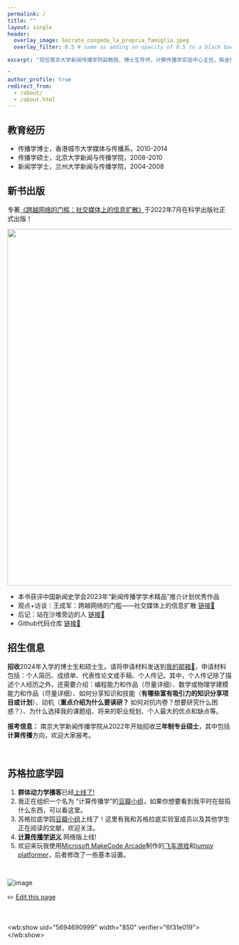 ```yaml
---
permalink: /
title: ""
layout: single
header:
  overlay_image: Socrate_congeda_la_propria_famiglia.jpeg
  overlay_filter: 0.5 # same as adding an opacity of 0.5 to a black background

excerpt: "现任南京大学新闻传播学院副教授、博士生导师，计算传播学实验中心主任，紫金传媒智库高级研究员。他致力于采用计算社会科学视角研究人类传播行为，包括信息扩散、注意力流动和计算叙事。著作《跨越网络的门槛：社交媒体上的信息扩散》（2022）；合著《计算传播学导论》(2018)、《社交网络上的计算传播学》(2015)。

"
author_profile: true
redirect_from: 
  - /about/
  - /about.html
---
```


<!--<img src="https://user-images.githubusercontent.com/543384/196112048-b50d92cb-2c4c-4999-b851-ef9d0805a141.png" align = "middle" width = "500px">-->


## 教育经历
- 传播学博士，香港城市大学媒体与传播系，2010-2014
- 传播学硕士，北京大学新闻与传播学院，2008-2010
- 新闻学学士，兰州大学新闻与传播学院，2004-2008

## 新书出版

专著[《跨越网络的门槛：社交媒体上的信息扩散》](https://book.douban.com/subject/36017047/)于2022年7月在科学出版社正式出版！

<img src="https://user-images.githubusercontent.com/543384/178952701-6e595809-3059-41d4-9d88-356a9b339445.png" align = "middle" width = "800px">

<br>

- 本书获评中国新闻史学会2023年“新闻传播学学术精品”推介计划优秀作品
- 观点+访谈｜王成军：跨越网络的门槛——社交媒体上的信息扩散 [链接🔗](https://chengjun.github.io/zh/posts/2022/09/threshold-book/)
- 后记：站在沙堆旁边的人 [链接🔗](https://book.douban.com/review/14549470/)
- Github代码仓库 [链接🔗](https://github.com/chengjun/thresholdbook)


## 招生信息

**招收**2024年入学的博士生和硕士生。请将申请材料发送到[我的邮箱📮](mailto:wangchengjun@nju.edu.cn)，申请材料包括：个人简历、成绩单、代表性论文或手稿、个人传记。其中，个人传记除了描述个人经历之外，还需要介绍：编程能力和作品（尽量详细）、数学或物理学建模能力和作品（尽量详细）、如何分享知识和技能（**有哪些富有吸引力的知识分享项目或计划**）、动机（**重点介绍为什么要读研？** 如何对抗内卷？想要研究什么困惑？）、为什么选择我的课题组、将来的职业规划、个人最大的优点和缺点等。

**报考信息：** 南京大学新闻传播学院从2022年开始招收**三年制专业硕士**，其中包括**计算传播**方向，欢迎大家报考。

<br>


## 苏格拉底学园
 
1. **群体动力学播客**已经[上线了!](https://www.ximalaya.com/album/69292192) 
2. 我正在组织一个名为 “计算传播学”的[豆瓣小组](https://www.douban.com/group/webmining/)，如果你想要看到我平时在鼓捣什么东西，可以看这里。
3. 苏格拉底学园[豆瓣小组](https://www.douban.com/group/733982/)上线了！这里有我和苏格拉底实验室成员以及其他学生正在阅读的文献，欢迎关注。
4. [**计算传播学讲义**](https://chengjun.github.io/mybook/) 网络版上线! 
5. 欢迎来玩我使用[Microsoft MakeCode Arcade](https://arcade.makecode.com/)制作的[飞车游戏](https://chengjun.github.io/racer-makecode/)和[jumpy platformer](https://chengjun.github.io/jumpy-platformer)，后者修改了一些基本设置。

<script type="text/javascript" id="clustrmaps" src="//clustrmaps.com/map_v2.js?d=xorLRfA9WXTeIBpZiDJaNz_VyfaXaGGoKDZIUmjqqu8"></script>

  
<br>
  
![image](https://user-images.githubusercontent.com/543384/192227995-fdb3a693-2f68-4dc4-b9bd-06053066322f.png)
  
✏️ [Edit this page](https://github.com/{{site.repository}}edit/gh-pages/_pages/about.md)

<br>

<html xmlns:wb="//open.weibo.com/wb">
<script src="//tjs.sjs.sinajs.cn/open/api/js/wb.js" type="text/javascript" charset="utf-8" height="1200" ></script>

<wb:show uid="5694690999" width="850" verifier="6f31e019"></wb:show>
